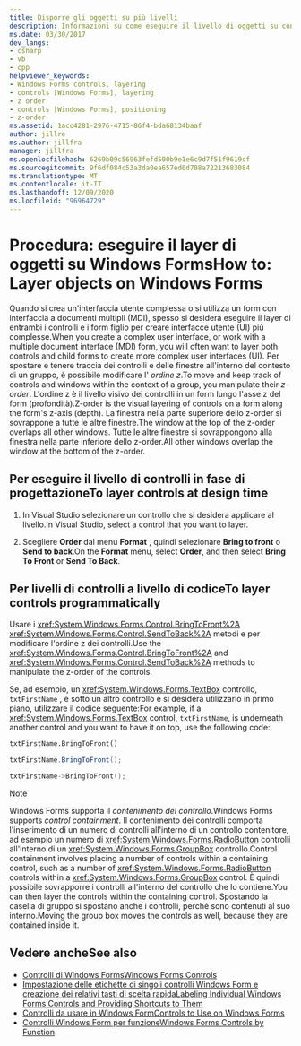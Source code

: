 ```yaml
---
title: Disporre gli oggetti su più livelli
description: Informazioni su come eseguire il livello di oggetti su controlli Windows Forms e form figlio per creare interfacce utente più complesse.
ms.date: 03/30/2017
dev_langs:
- csharp
- vb
- cpp
helpviewer_keywords:
- Windows Forms controls, layering
- controls [Windows Forms], layering
- z order
- controls [Windows Forms], positioning
- z-order
ms.assetid: 1acc4281-2976-4715-86f4-bda68134baaf
author: jillre
ms.author: jillfra
manager: jillfra
ms.openlocfilehash: 6269b09c56963fefd500b9e1e6c9d7f51f9619cf
ms.sourcegitcommit: 9f6df084c53a3da0ea657ed0d708a72213683084
ms.translationtype: MT
ms.contentlocale: it-IT
ms.lasthandoff: 12/09/2020
ms.locfileid: "96964729"
---
```

# <a name="how-to-layer-objects-on-windows-forms"></a><span data-ttu-id="fbb10-103">Procedura: eseguire il layer di oggetti su Windows Forms</span><span class="sxs-lookup"><span data-stu-id="fbb10-103">How to: Layer objects on Windows Forms</span></span>

<span data-ttu-id="fbb10-104">Quando si crea un'interfaccia utente complessa o si utilizza un form con interfaccia a documenti multipli (MDI), spesso si desidera eseguire il layer di entrambi i controlli e i form figlio per creare interfacce utente (UI) più complesse.</span><span class="sxs-lookup"><span data-stu-id="fbb10-104">When you create a complex user interface, or work with a multiple document interface (MDI) form, you will often want to layer both controls and child forms to create more complex user interfaces (UI).</span></span> <span data-ttu-id="fbb10-105">Per spostare e tenere traccia dei controlli e delle finestre all'interno del contesto di un gruppo, è possibile modificare l' *ordine z*.</span><span class="sxs-lookup"><span data-stu-id="fbb10-105">To move and keep track of controls and windows within the context of a group, you manipulate their *z-order*.</span></span> <span data-ttu-id="fbb10-106">L'ordine z è il livello visivo dei controlli in un form lungo l'asse z del form (profondità).</span><span class="sxs-lookup"><span data-stu-id="fbb10-106">Z-order is the visual layering of controls on a form along the form's z-axis (depth).</span></span> <span data-ttu-id="fbb10-107">La finestra nella parte superiore dello z-order si sovrappone a tutte le altre finestre.</span><span class="sxs-lookup"><span data-stu-id="fbb10-107">The window at the top of the z-order overlaps all other windows.</span></span> <span data-ttu-id="fbb10-108">Tutte le altre finestre si sovrappongono alla finestra nella parte inferiore dello z-order.</span><span class="sxs-lookup"><span data-stu-id="fbb10-108">All other windows overlap the window at the bottom of the z-order.</span></span>

## <a name="to-layer-controls-at-design-time"></a><span data-ttu-id="fbb10-109">Per eseguire il livello di controlli in fase di progettazione</span><span class="sxs-lookup"><span data-stu-id="fbb10-109">To layer controls at design time</span></span>

1. <span data-ttu-id="fbb10-110">In Visual Studio selezionare un controllo che si desidera applicare al livello.</span><span class="sxs-lookup"><span data-stu-id="fbb10-110">In Visual Studio, select a control that you want to layer.</span></span>

2. <span data-ttu-id="fbb10-111">Scegliere **Order** dal menu **Format** , quindi selezionare **Bring to front** o **Send to back**.</span><span class="sxs-lookup"><span data-stu-id="fbb10-111">On the **Format** menu, select **Order**, and then select **Bring To Front** or **Send To Back**.</span></span>

## <a name="to-layer-controls-programmatically"></a><span data-ttu-id="fbb10-112">Per livelli di controlli a livello di codice</span><span class="sxs-lookup"><span data-stu-id="fbb10-112">To layer controls programmatically</span></span>

<span data-ttu-id="fbb10-113">Usare i <xref:System.Windows.Forms.Control.BringToFront%2A> <xref:System.Windows.Forms.Control.SendToBack%2A> metodi e per modificare l'ordine z dei controlli.</span><span class="sxs-lookup"><span data-stu-id="fbb10-113">Use the <xref:System.Windows.Forms.Control.BringToFront%2A> and <xref:System.Windows.Forms.Control.SendToBack%2A> methods to manipulate the z-order of the controls.</span></span>

<span data-ttu-id="fbb10-114">Se, ad esempio, un <xref:System.Windows.Forms.TextBox> controllo, `txtFirstName` , è sotto un altro controllo e si desidera utilizzarlo in primo piano, utilizzare il codice seguente:</span><span class="sxs-lookup"><span data-stu-id="fbb10-114">For example, if a <xref:System.Windows.Forms.TextBox> control, `txtFirstName`, is underneath another control and you want to have it on top, use the following code:</span></span>

```vb
txtFirstName.BringToFront()
```

```csharp
txtFirstName.BringToFront();
```

```cpp
txtFirstName->BringToFront();
```

> [!NOTE]
> <span data-ttu-id="fbb10-115">Windows Forms supporta il *contenimento del controllo*.</span><span class="sxs-lookup"><span data-stu-id="fbb10-115">Windows Forms supports *control containment*.</span></span> <span data-ttu-id="fbb10-116">Il contenimento dei controlli comporta l'inserimento di un numero di controlli all'interno di un controllo contenitore, ad esempio un numero di <xref:System.Windows.Forms.RadioButton> controlli all'interno di un <xref:System.Windows.Forms.GroupBox> controllo.</span><span class="sxs-lookup"><span data-stu-id="fbb10-116">Control containment involves placing a number of controls within a containing control, such as a number of <xref:System.Windows.Forms.RadioButton> controls within a <xref:System.Windows.Forms.GroupBox> control.</span></span> <span data-ttu-id="fbb10-117">È quindi possibile sovrapporre i controlli all'interno del controllo che lo contiene.</span><span class="sxs-lookup"><span data-stu-id="fbb10-117">You can then layer the controls within the containing control.</span></span> <span data-ttu-id="fbb10-118">Spostando la casella di gruppo si spostano anche i controlli, perché sono contenuti al suo interno.</span><span class="sxs-lookup"><span data-stu-id="fbb10-118">Moving the group box moves the controls as well, because they are contained inside it.</span></span>

## <a name="see-also"></a><span data-ttu-id="fbb10-119">Vedere anche</span><span class="sxs-lookup"><span data-stu-id="fbb10-119">See also</span></span>

- [<span data-ttu-id="fbb10-120">Controlli di Windows Forms</span><span class="sxs-lookup"><span data-stu-id="fbb10-120">Windows Forms Controls</span></span>](index.md)
- [<span data-ttu-id="fbb10-121">Impostazione delle etichette di singoli controlli Windows Form e creazione dei relativi tasti di scelta rapida</span><span class="sxs-lookup"><span data-stu-id="fbb10-121">Labeling Individual Windows Forms Controls and Providing Shortcuts to Them</span></span>](labeling-individual-windows-forms-controls-and-providing-shortcuts-to-them.md)
- [<span data-ttu-id="fbb10-122">Controlli da usare in Windows Form</span><span class="sxs-lookup"><span data-stu-id="fbb10-122">Controls to Use on Windows Forms</span></span>](controls-to-use-on-windows-forms.md)
- [<span data-ttu-id="fbb10-123">Controlli Windows Form per funzione</span><span class="sxs-lookup"><span data-stu-id="fbb10-123">Windows Forms Controls by Function</span></span>](windows-forms-controls-by-function.md)
